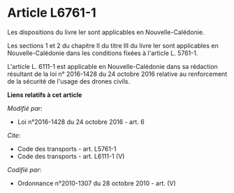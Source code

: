 # Article L6761-1

Les dispositions du livre Ier sont applicables en Nouvelle-Calédonie. 

Les sections 1 et 2 du chapitre II du titre III du livre Ier sont applicables en Nouvelle-Calédonie dans les conditions
fixées à l'article L. 5761-1. 

L'article L. 6111-1 est applicable en Nouvelle-Calédonie dans sa rédaction résultant de la loi n° 2016-1428 du 24 octobre
2016 relative au renforcement de la sécurité de l'usage des drones civils.

**Liens relatifs à cet article**

_Modifié par_:

  - Loi n°2016-1428 du 24 octobre 2016 - art. 6

_Cite_:

  - Code des transports - art. L5761-1
  - Code des transports - art. L6111-1 (V)

_Codifié par_:

  - Ordonnance n°2010-1307 du 28 octobre 2010 - art. (V)
